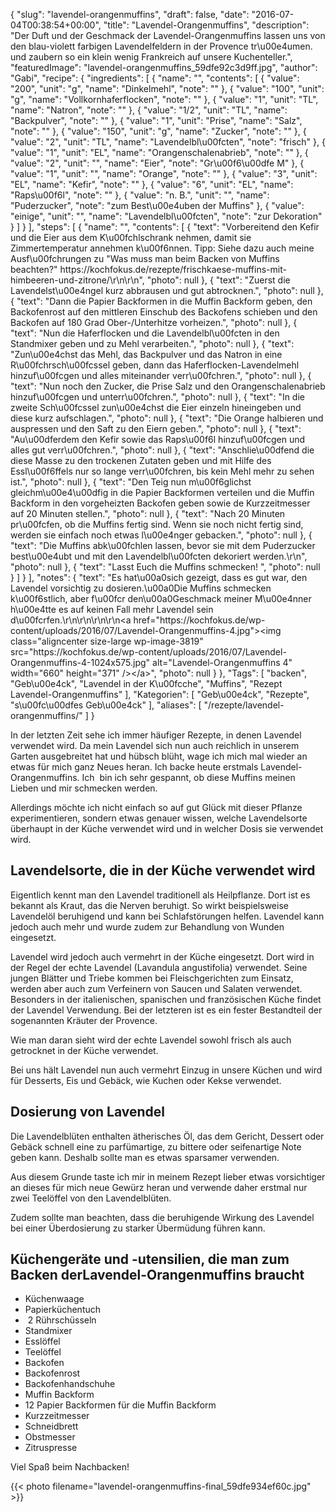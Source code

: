 {
    "slug": "lavendel-orangenmuffins",
    "draft": false,
    "date": "2016-07-04T00:38:54+00:00",
    "title": "Lavendel-Orangenmuffins",
    "description": "Der Duft und der Geschmack der Lavendel-Orangenmuffins lassen uns von den blau-violett farbigen Lavendelfeldern in der Provence tr\u00e4umen. und zaubern so ein klein wenig Frankreich auf unsere Kuchenteller.",
    "featuredImage": "lavendel-orangenmuffins_59dfe92c3d9ff.jpg",
    "author": "Gabi",
    "recipe": {
        "ingredients": [
            {
                "name": "",
                "contents": [
                    {
                        "value": "200",
                        "unit": "g",
                        "name": "Dinkelmehl",
                        "note": ""
                    },
                    {
                        "value": "100",
                        "unit": "g",
                        "name": "Vollkornhaferflocken",
                        "note": ""
                    },
                    {
                        "value": "1",
                        "unit": "TL",
                        "name": "Natron",
                        "note": ""
                    },
                    {
                        "value": "1\/2",
                        "unit": "TL",
                        "name": "Backpulver",
                        "note": ""
                    },
                    {
                        "value": "1",
                        "unit": "Prise",
                        "name": "Salz",
                        "note": ""
                    },
                    {
                        "value": "150",
                        "unit": "g",
                        "name": "Zucker",
                        "note": ""
                    },
                    {
                        "value": "2",
                        "unit": "TL",
                        "name": "Lavendelbl\u00fcten",
                        "note": "frisch"
                    },
                    {
                        "value": "1",
                        "unit": "EL",
                        "name": "Orangenschalenabrieb",
                        "note": ""
                    },
                    {
                        "value": "2",
                        "unit": "",
                        "name": "Eier",
                        "note": "Gr\u00f6\u00dfe M"
                    },
                    {
                        "value": "1",
                        "unit": "",
                        "name": "Orange",
                        "note": ""
                    },
                    {
                        "value": "3",
                        "unit": "EL",
                        "name": "Kefir",
                        "note": ""
                    },
                    {
                        "value": "6",
                        "unit": "EL",
                        "name": "Raps\u00f6l",
                        "note": ""
                    },
                    {
                        "value": "n. B.",
                        "unit": "",
                        "name": "Puderzucker",
                        "note": "zum Best\u00e4uben der Muffins"
                    },
                    {
                        "value": "einige",
                        "unit": "",
                        "name": "Lavendelbl\u00fcten",
                        "note": "zur Dekoration"
                    }
                ]
            }
        ],
        "steps": [
            {
                "name": "",
                "contents": [
                    {
                        "text": "Vorbereitend den Kefir und die Eier aus dem K\u00fchlschrank nehmen, damit sie Zimmertemperatur annehmen k\u00f6nnen. Tipp: Siehe dazu auch meine Ausf\u00fchrungen zu \"Was muss man beim Backen von Muffins beachten?\" https:\/\/kochfokus.de\/rezepte\/frischkaese-muffins-mit-himbeeren-und-zitrone\/\r\n\r\n",
                        "photo": null
                    },
                    {
                        "text": "Zuerst die Lavendelst\u00e4ngel kurz abbrausen und gut abtrocknen.",
                        "photo": null
                    },
                    {
                        "text": "Dann die Papier Backformen in die Muffin Backform geben, den Backofenrost auf den mittleren Einschub des Backofens schieben und den Backofen auf 180 Grad Ober-\/Unterhitze vorheizen.",
                        "photo": null
                    },
                    {
                        "text": "Nun die Haferflocken und die Lavendelbl\u00fcten in den Standmixer geben und zu Mehl verarbeiten.",
                        "photo": null
                    },
                    {
                        "text": "Zun\u00e4chst das Mehl, das Backpulver und das Natron in eine R\u00fchrsch\u00fcssel geben, dann das Haferflocken-Lavendelmehl hinzuf\u00fcgen und alles miteinander verr\u00fchren.",
                        "photo": null
                    },
                    {
                        "text": "Nun noch den Zucker, die Prise Salz und den Orangenschalenabrieb hinzuf\u00fcgen und unterr\u00fchren.",
                        "photo": null
                    },
                    {
                        "text": "In die zweite Sch\u00fcssel zun\u00e4chst die Eier einzeln hineingeben und diese kurz aufschlagen.",
                        "photo": null
                    },
                    {
                        "text": "Die Orange halbieren und auspressen und den Saft zu den Eiern geben.",
                        "photo": null
                    },
                    {
                        "text": "Au\u00dferdem den Kefir sowie das Raps\u00f6l hinzuf\u00fcgen und alles gut verr\u00fchren.",
                        "photo": null
                    },
                    {
                        "text": "Anschlie\u00dfend die diese Masse zu den trockenen Zutaten geben und mit Hilfe des Essl\u00f6ffels nur so lange verr\u00fchren, bis kein Mehl mehr zu sehen ist.",
                        "photo": null
                    },
                    {
                        "text": "Den Teig nun m\u00f6glichst gleichm\u00e4\u00dfig in die Papier Backformen verteilen und die Muffin Backform in den vorgeheizten Backofen geben sowie de Kurzzeitmesser auf 20 Minuten stellen.",
                        "photo": null
                    },
                    {
                        "text": "Nach 20 Minuten pr\u00fcfen, ob die Muffins fertig sind. Wenn sie noch nicht fertig sind, werden sie einfach noch etwas l\u00e4nger gebacken.",
                        "photo": null
                    },
                    {
                        "text": "Die Muffins abk\u00fchlen lassen, bevor sie mit dem Puderzucker best\u00e4ubt und mit den Lavendelbl\u00fcten dekoriert werden.\r\n",
                        "photo": null
                    },
                    {
                        "text": "Lasst Euch die Muffins schmecken! ",
                        "photo": null
                    }
                ]
            }
        ],
        "notes": {
            "text": "Es hat\u00a0sich gezeigt, dass es gut war, den Lavendel vorsichtig zu dosieren.\u00a0Die Muffins schmecken k\u00f6stlich, aber f\u00fcr den\u00a0Geschmack meiner M\u00e4nner h\u00e4tte es auf keinen Fall mehr Lavendel sein d\u00fcrfen.\r\n\r\n\r\n\r\n<a href=\"https:\/\/kochfokus.de\/wp-content\/uploads\/2016\/07\/Lavendel-Orangenmuffins-4.jpg\"><img class=\"aligncenter size-large wp-image-3819\" src=\"https:\/\/kochfokus.de\/wp-content\/uploads\/2016\/07\/Lavendel-Orangenmuffins-4-1024x575.jpg\" alt=\"Lavendel-Orangenmuffins 4\" width=\"660\" height=\"371\" \/><\/a>",
            "photo": null
        }
    },
    "Tags": [
        "backen",
        "Geb\u00e4ck",
        "Lavendel in der K\u00fcche",
        "Muffins",
        "Rezept Lavendel-Orangenmuffins"
    ],
    "Kategorien": [
        "Geb\u00e4ck",
        "Rezepte",
        "s\u00fc\u00dfes Geb\u00e4ck"
    ],
    "aliases": [
        "\/rezepte\/lavendel-orangenmuffins\/"
    ]
}

In der letzten Zeit sehe ich immer häufiger Rezepte, in denen Lavendel verwendet wird. Da mein Lavendel sich nun auch reichlich in unserem Garten ausgebreitet hat und hübsch blüht, wage ich mich mal wieder an etwas für mich ganz Neues heran. Ich backe heute erstmals Lavendel-Orangenmuffins. Ich  bin ich sehr gespannt, ob diese Muffins meinen Lieben und mir schmecken werden.

Allerdings möchte ich nicht einfach so auf gut Glück mit dieser Pflanze experimentieren, sondern etwas genauer wissen, welche Lavendelsorte überhaupt in der Küche verwendet wird und in welcher Dosis sie verwendet wird.

 

## Lavendelsorte, die in der Küche verwendet wird

Eigentlich kennt man den Lavendel traditionell als Heilpflanze. Dort ist es bekannt als Kraut, das die Nerven beruhigt. So wirkt beispielsweise Lavendelöl beruhigend und kann bei Schlafstörungen helfen. Lavendel kann jedoch auch mehr und wurde zudem zur Behandlung von Wunden eingesetzt.

Lavendel wird jedoch auch vermehrt in der Küche eingesetzt. Dort wird in der Regel der echte Lavendel (Lavandula angustifolia) verwendet. Seine jungen Blätter und Triebe kommen bei Fleischgerichten zum Einsatz, werden aber auch zum Verfeinern von Saucen und Salaten verwendet. Besonders in der italienischen, spanischen und französischen Küche findet der Lavendel Verwendung. Bei der letzteren ist es ein fester Bestandteil der sogenannten Kräuter der Provence.

Wie man daran sieht wird der echte Lavendel sowohl frisch als auch getrocknet in der Küche verwendet.

Bei uns hält Lavendel nun auch vermehrt Einzug in unsere Küchen und wird für Desserts, Eis und Gebäck, wie Kuchen oder Kekse verwendet.

 

## Dosierung von Lavendel

Die Lavendelblüten enthalten ätherisches Öl, das dem Gericht, Dessert oder Gebäck schnell eine zu parfümartige, zu bittere oder seifenartige Note geben kann. Deshalb sollte man es etwas sparsamer verwenden.

Aus diesem Grunde taste ich mir in meinem Rezept lieber etwas vorsichtiger an dieses für mich neue Gewürz heran und verwende daher erstmal nur zwei Teelöffel von den Lavendelblüten.

Zudem sollte man beachten, dass die beruhigende Wirkung des Lavendel bei einer Überdosierung zu starker Übermüdung führen kann.

 

## Küchengeräte und -utensilien, die man zum Backen derLavendel-Orangenmuffins braucht

 * Küchenwaage
 * Papierküchentuch
 *  2 Rührschüsseln
 * Standmixer
 * Esslöffel
 * Teelöffel
 * Backofen
 * Backofenrost
 * Backofenhandschuhe
 * Muffin Backform
 * 12 Papier Backformen für die Muffin Backform
 * Kurzzeitmesser
 * Schneidbrett
 * Obstmesser
 * Zitruspresse

Viel Spaß beim Nachbacken!

{{< photo filename="lavendel-orangenmuffins-final_59dfe934ef60c.jpg" >}}